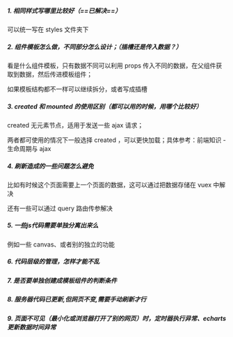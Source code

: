 ##### 1. 相同样式写哪里比较好（==已解决==）

可以统一写在 styles 文件夹下

##### 2. 组件模板怎么做，不同部分怎么设计；（插槽还是传入数据？）

看是什么组件模板，只有数据不同可以利用 props 传入不同的数据，在父组件获取到数据，然后传进模板组件；

如果模板结构都不一样可以继续拆分，或者写成插槽

##### 3.  created 和 mounted 的使用区别（都可以用的时候，用哪个比较好）

 created 无元素节点，适用于发送一些 ajax 请求；

两者都可使用的情况下一般选择 created ，可以更快加载；具体参考：前端知识 - 生命周期与 ajax

##### 4. 刷新造成的一些问题怎么避免

比如有时候这个页面需要上一个页面的数据，这可以通过把数据存储在 vuex 中解决

还有一些可以通过 query 路由传参解决

##### 5. 一些js代码需要单独分离出来么

例如一些 canvas、或者别的独立的功能



##### 6. 代码层级的管理，怎样才能不乱

##### 7. 是否要单独创建成模板组件的判断条件

##### 8. 服务器代码已更新,但网页不变,需要手动刷新才行

##### 9. 页面不可见（最小化或浏览器打开了别的网页）时，定时器执行异常、echarts 更新数据时间异常
